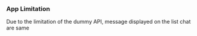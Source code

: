 ### App Limitation
Due to the limitation of the dummy API, message displayed on the list chat are same 